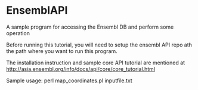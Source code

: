 # EnsemblAPI
A sample program for accessing the Ensembl DB and perform some operation

Before running this tutorial, you will need to setup the ensembl API repo ath the path
where you want to run this program.

The installation instruction and sample core API tutorial are mentioned at http://asia.ensembl.org/info/docs/api/core/core_tutorial.html


Sample usage:
perl map_coordinates.pl inputfile.txt
